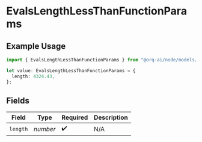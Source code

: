 # EvalsLengthLessThanFunctionParams

## Example Usage

```typescript
import { EvalsLengthLessThanFunctionParams } from "@orq-ai/node/models/operations";

let value: EvalsLengthLessThanFunctionParams = {
  length: 4324.43,
};
```

## Fields

| Field              | Type               | Required           | Description        |
| ------------------ | ------------------ | ------------------ | ------------------ |
| `length`           | *number*           | :heavy_check_mark: | N/A                |